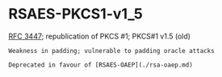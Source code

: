 # RSAES-PKCS1-v1_5

[RFC 3447](https://datatracker.ietf.org/doc/html/rfc3447); republication of PKCS #1; PKCS#1 v1.5 (old)

~~~admonish warning title="Padding weakness"
Weakness in padding; vulnerable to padding oracle attacks

Deprecated in favour of [RSAES-OAEP](./rsa-oaep.md)
~~~
